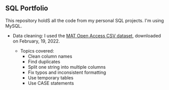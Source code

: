 ## **SQL Portfolio**

This repository holdS all the code from my personal SQL projects. I'm using MySQL.

- Data cleaning: I used the [MAT Open Access CSV dataset](https://github.com/metmuseum/openaccess), downloaded on February, 19, 2022.

    - Topics covered:
        - Clean column names
        - Find duplicates
        - Split one string into multiple columns
        - Fix typos and inconsistent formatting
        - Use temporary tables
        - Use CASE statements
